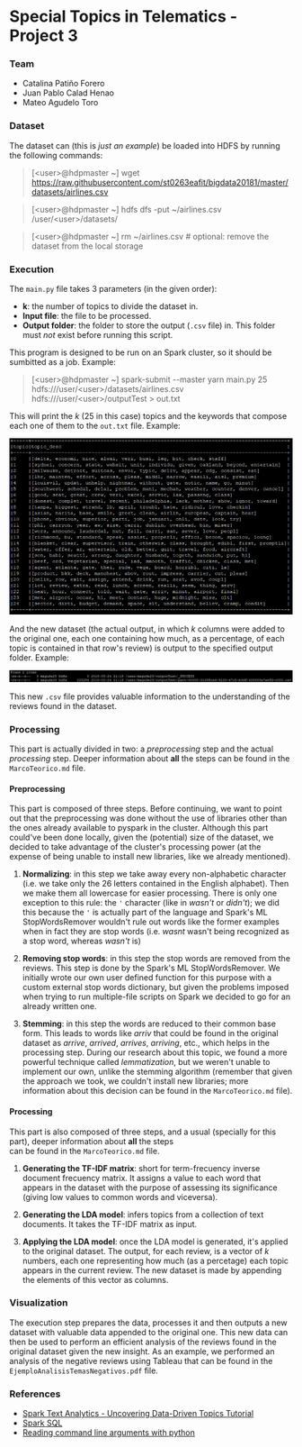 # Special Topics in Telematics - Project 3

### Team

- Catalina Patiño Forero
- Juan Pablo Calad Henao
- Mateo Agudelo Toro


### Dataset

The dataset can (this is *just an example*) be loaded into HDFS by running the following commands:

> [\<user\>@hdpmaster ~] wget https://raw.githubusercontent.com/st0263eafit/bigdata20181/master/datasets/airlines.csv

> [\<user\>@hdpmaster ~] hdfs dfs -put ~/airlines.csv /user/\<user\>/datasets/

> [\<user\>@hdpmaster ~] rm ~/airlines.csv # optional: remove the dataset from the local storage


### Execution

The `main.py` file takes 3 parameters (in the given order):

- **k**: the number of topics to divide the dataset in.
- **Input file**: the file to be processed.
- **Output folder**: the folder to store the output (`.csv` file) in. This folder must *not* exist before running this script.

This program is designed to be run on an Spark cluster, so it should be sumbitted as a job. Example: 

> [\<user\>@hdpmaster ~] spark-submit --master yarn main.py 25 hdfs:///user/\<user\>/datasets/airlines.csv hdfs:///user/\<user\>/outputTest > out.txt

This will print the *k* (25 in this case) topics and the keywords that compose each one of them to the `out.txt` file. Example:

![Ejemplo Temas](/EjemploTemas.jpg) 

And the new dataset (the actual output, in which *k* columns were added to the original one, each one containing how much, as a percentage, 
of each topic is contained in that row's review) is output to the specified output folder. Example:

![Ejemplo Output](/EjemploOutput.jpg) 

This new `.csv` file provides valuable information to the understanding of the reviews found in the dataset. 


### Processing

This part is actually divided in two: a *preprocessing* step and the actual *processing* step. Deeper information about **all** the 
steps can be found in the `MarcoTeorico.md` file.

#### Preprocessing

This part is composed of three steps. Before continuing, we want to point out that the preprocessing was done without the use 
of libraries other than the ones already available to pyspark in the cluster. Although this part could've been done locally, given 
the (potential) size of the dataset, we decided to take advantage of the cluster's processing power (at the expense of being unable 
to install new libraries, like we already mentioned).

1. **Normalizing**: in this step we take away every non-alphabetic character (i.e. we take only the 26 letters contained in the 
English alphabet). Then we make them all lowercase for easier processing. There is only one exception to this rule: the `'` 
character (like in *wasn't* or *didn't*); we did this because the `'` is actually part of the language and Spark's ML StopWordsRemover 
wouldn't rule out words like the former examples when in fact they are stop words (i.e. *wasnt* wasn't being recognized as a stop word, 
whereas *wasn't* is)

2. **Removing stop words**: in this step the stop words are removed from the reviews. This step is done by the Spark's ML 
StopWordsRemover. We initially wrote our own user defined function for this purpose with a custom external stop words dictionary, 
but given the problems imposed when trying to run multiple-file scripts on Spark we decided to go for an already written one. 

3. **Stemming**: in this step the words are reduced to their common base form. This leads to words like *arriv* that could be found 
in the original dataset as *arrive*, *arrived*, *arrives*, *arriving*, etc., which helps in the processing step. During our 
research about this topic, we found a more powerful technique called *lemmatization*, but we weren't unable to implement our 
own, unlike the stemming algorithm (remember that given the approach we took, we couldn't install new libraries; more information 
about this decision can be found in the `MarcoTeorico.md` file).

#### Processing

This part is also composed of three steps, and a usual (specially for this part), deeper information about **all** the steps  
can be found in the `MarcoTeorico.md` file.

1. **Generating the TF-IDF matrix**: short for term-frecuency inverse document frecuency matrix. It assigns a value to each word that appears
in the dataset with the purpose of assessing its significance (giving low values to common words and viceversa).

2. **Generating the LDA model**: infers topics from a collection of text documents. It takes the TF-IDF matrix as input.

3. **Applying the LDA model**: once the LDA model is generated, it's applied to the original dataset. The output, for each review, is a 
vector of *k* numbers, each one representing how much (as a percetage) each topic appears in the current review. The new dataset is
made by appending the elements of this vector as columns.

### Visualization

The execution step prepares the data, processes it and then outputs a new dataset with valuable data appended to the original one. 
This new data can then be used to perform an efficient analysis of the reviews found in the original dataset given the new insight. 
As an example, we performed an analysis of the negative reviews using Tableau that can be found in the `EjemploAnalisisTemasNegativos.pdf` 
file.


### References

- [Spark Text Analytics - Uncovering Data-Driven Topics Tutorial](https://community.hortonworks.com/articles/84781/spark-text-analytics-uncovering-data-driven-topics.html)
- [Spark SQL](https://spark.apache.org/docs/latest/api/python/pyspark.sql.html)
- [Reading command line arguments with python](https://stackoverflow.com/questions/1009860/how-to-read-process-command-line-arguments)
